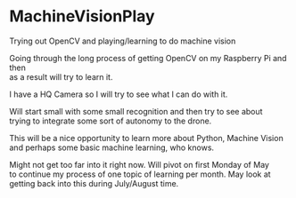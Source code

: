 # MachineVisionPlay
Trying out OpenCV and playing/learning to do machine vision 

Going through the long process of getting OpenCV on my Raspberry Pi and then  
as a result will try to learn it. 

I have a HQ Camera so I will try to see what I can do with it.  

Will start small with some small recognition and then try to see about  
trying to integrate some sort of autonomy to the drone. 

This will be a nice opportunity to learn more about Python, Machine Vision  
and perhaps some basic machine learning, who knows. 

Might not get too far into it right now. Will pivot on first Monday of May  
to continue my process of one topic of learning per month. May look at  
getting back into this during July/August time. 
